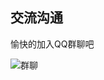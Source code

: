 

## 交流沟通

愉快的加入QQ群聊吧

![群聊](https://gitee.com/pdusb/pdusb-fast-pico/raw/master/img/pdusb-qq-group.png)

